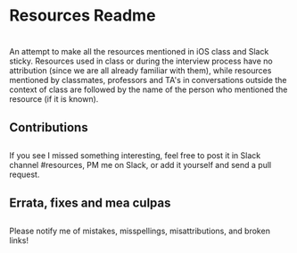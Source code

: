 # Resources Readme
# 
An attempt to make all the resources mentioned in iOS class and Slack
sticky. Resources used in class or during the interview process have no
attribution (since we are all already familiar with them), while
resources mentioned by classmates, professors and TA's in conversations
outside the context of class are followed by the name of the person who
mentioned the resource (if it is known).

## Contributions
##
If you see I missed something interesting, feel free to post it in Slack channel #resources, PM me on Slack, or add it yourself and send a pull request.

## Errata, fixes and mea culpas
##
Please notify me of mistakes, misspellings, misattributions, and broken links!


